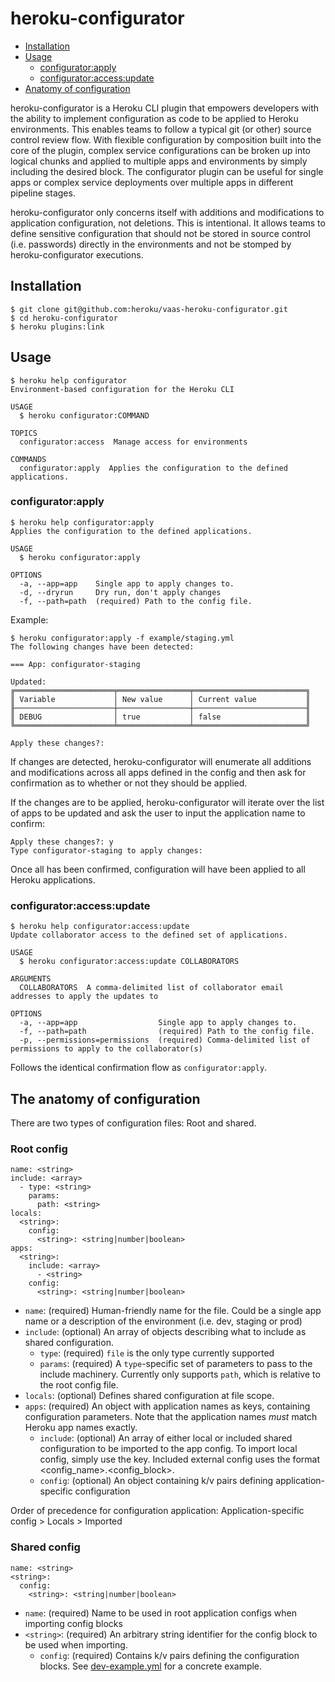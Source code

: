 # heroku-configurator

<!-- toc -->
* [Installation](#installation)
* [Usage](#usage)
  * [configurator:apply](#configuratorapply)
  * [configurator:access:update](#configuratoraccessupdate)
* [Anatomy of configuration](#the-anatomy-of-configuration)
<!-- tocstop -->

heroku-configurator is a Heroku CLI plugin that empowers developers with the ability to implement configuration as code to be applied to Heroku environments. This enables teams to follow a typical git (or other) source control review flow. With flexible configuration by composition built into the core of the plugin, complex service configurations can be broken up into logical chunks and applied to multiple apps and environments by simply including the desired block. The configurator plugin can be useful for single apps or complex service deployments over multiple apps in different pipeline stages.

heroku-configurator only concerns itself with additions and modifications to application configuration, not deletions. This is intentional. It allows teams to define sensitive configuration that should not be stored in source control (i.e. passwords) directly in the environments and not be stomped by heroku-configurator executions.

<!-- installation -->
## Installation

```
$ git clone git@github.com:heroku/vaas-heroku-configurator.git
$ cd heroku-configurator
$ heroku plugins:link
```
<!-- installationstop -->

<!-- usage -->
## Usage
```
$ heroku help configurator
Environment-based configuration for the Heroku CLI

USAGE
  $ heroku configurator:COMMAND

TOPICS
  configurator:access  Manage access for environments

COMMANDS
  configurator:apply  Applies the configuration to the defined applications.
```

<!-- apply -->
### configurator:apply

```
$ heroku help configurator:apply
Applies the configuration to the defined applications.

USAGE
  $ heroku configurator:apply

OPTIONS
  -a, --app=app    Single app to apply changes to.
  -d, --dryrun     Dry run, don't apply changes
  -f, --path=path  (required) Path to the config file.
```

Example:
```
$ heroku configurator:apply -f example/staging.yml 
The following changes have been detected:

=== App: configurator-staging

Updated:
╔══════════════════════╤════════════════╤═════════════════════════╗
║ Variable             │ New value      │ Current value           ║
╟──────────────────────┼────────────────┼─────────────────────────╢
║ DEBUG                │ true           │ false                   ║
╚══════════════════════╧════════════════╧═════════════════════════╝

Apply these changes?: 
```

If changes are detected, heroku-configurator will enumerate all additions and modifications across all apps defined in the config and then ask for confirmation as to whether or not they should be applied.

If the changes are to be applied, heroku-configurator will iterate over the list of apps to be updated and ask the user to input the application name to confirm:

```
Apply these changes?: y
Type configurator-staging to apply changes: 
```

Once all has been confirmed, configuration will have been applied to all Heroku applications.
<!-- applystop -->

<!-- access-update -->
### configurator:access:update

```
$ heroku help configurator:access:update
Update collaborator access to the defined set of applications.

USAGE
  $ heroku configurator:access:update COLLABORATORS

ARGUMENTS
  COLLABORATORS  A comma-delimited list of collaborator email addresses to apply the updates to

OPTIONS
  -a, --app=app                  Single app to apply changes to.
  -f, --path=path                (required) Path to the config file.
  -p, --permissions=permissions  (required) Comma-delimited list of permissions to apply to the collaborator(s)
```

Follows the identical confirmation flow as `configurator:apply`.
<!-- access-updatestop -->
<!-- usagestop -->


<!-- anatomy -->
## The anatomy of configuration

There are two types of configuration files: Root and shared.

### Root config
```
name: <string>
include: <array>
  - type: <string>
    params:
      path: <string>
locals:
  <string>:
    config:
      <string>: <string|number|boolean>
apps:
  <string>:
    include: <array>
      - <string>
    config:
      <string>: <string|number|boolean>
```

* `name`: (required) Human-friendly name for the file. Could be a single app name or a description of the environment (i.e. dev, staging or prod)
* `include`: (optional) An array of objects describing what to include as shared configuration.
  * `type`: (required) `file` is the only type currently supported
  * `params`: (required) A `type`-specific set of parameters to pass to the include machinery. Currently only supports `path`, which is relative to the root config file.
* `locals`: (optional) Defines shared configuration at file scope.
* `apps`: (required) An object with application names as keys, containing configuration parameters. Note that the application names _must_ match Heroku app names exactly.
  * `include`: (optional) An array of either local or included shared configuration to be imported to the app config. To import local config, simply use the key. Included external config uses the format <config_name>.<config_block>.
  * `config`: (optional) An object containing k/v pairs defining application-specific configuration

Order of precedence for configuration application: Application-specific config > Locals > Imported

### Shared config

```
name: <string>
<string>:
  config:
    <string>: <string|number|boolean>
```

* `name`: (required) Name to be used in root application configs when importing config blocks
* `<string>`: (required) An arbitrary string identifier for the config block to be used when importing. 
  * `config`: (required) Contains k/v pairs defining the configuration blocks.
See [dev-example.yml](example/dev-example.yml) for a concrete example.

<!-- anatomystop -->